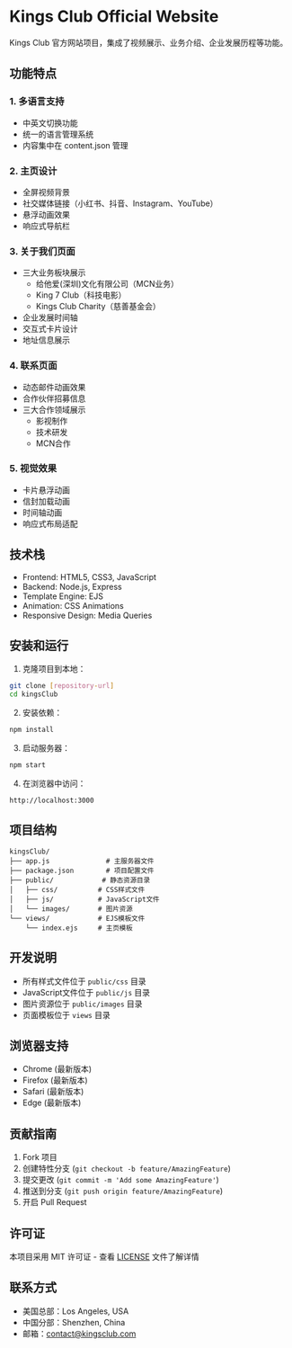 # Kings Club Official Website

Kings Club 官方网站项目，集成了视频展示、业务介绍、企业发展历程等功能。

## 功能特点

### 1. 多语言支持
- 中英文切换功能
- 统一的语言管理系统
- 内容集中在 content.json 管理

### 2. 主页设计
- 全屏视频背景
- 社交媒体链接（小红书、抖音、Instagram、YouTube）
- 悬浮动画效果
- 响应式导航栏

### 3. 关于我们页面
- 三大业务板块展示
  - 给他爱(深圳)文化有限公司（MCN业务）
  - King 7 Club（科技电影）
  - Kings Club Charity（慈善基金会）
- 企业发展时间轴
- 交互式卡片设计
- 地址信息展示

### 4. 联系页面
- 动态邮件动画效果
- 合作伙伴招募信息
- 三大合作领域展示
  - 影视制作
  - 技术研发
  - MCN合作

### 5. 视觉效果
- 卡片悬浮动画
- 信封加载动画
- 时间轴动画
- 响应式布局适配

## 技术栈

- Frontend: HTML5, CSS3, JavaScript
- Backend: Node.js, Express
- Template Engine: EJS
- Animation: CSS Animations
- Responsive Design: Media Queries

## 安装和运行

1. 克隆项目到本地：
```bash
git clone [repository-url]
cd kingsClub
```

2. 安装依赖：
```bash
npm install
```

3. 启动服务器：
```bash
npm start
```

4. 在浏览器中访问：
```
http://localhost:3000
```

## 项目结构

```
kingsClub/
├── app.js              # 主服务器文件
├── package.json        # 项目配置文件
├── public/            # 静态资源目录
│   ├── css/          # CSS样式文件
│   ├── js/           # JavaScript文件
│   └── images/       # 图片资源
└── views/            # EJS模板文件
    └── index.ejs     # 主页模板
```

## 开发说明

- 所有样式文件位于 `public/css` 目录
- JavaScript文件位于 `public/js` 目录
- 图片资源位于 `public/images` 目录
- 页面模板位于 `views` 目录

## 浏览器支持

- Chrome (最新版本)
- Firefox (最新版本)
- Safari (最新版本)
- Edge (最新版本)

## 贡献指南

1. Fork 项目
2. 创建特性分支 (`git checkout -b feature/AmazingFeature`)
3. 提交更改 (`git commit -m 'Add some AmazingFeature'`)
4. 推送到分支 (`git push origin feature/AmazingFeature`)
5. 开启 Pull Request

## 许可证

本项目采用 MIT 许可证 - 查看 [LICENSE](LICENSE) 文件了解详情

## 联系方式

- 美国总部：Los Angeles, USA
- 中国分部：Shenzhen, China
- 邮箱：[contact@kingsclub.com](mailto:contact@kingsclub.com)

